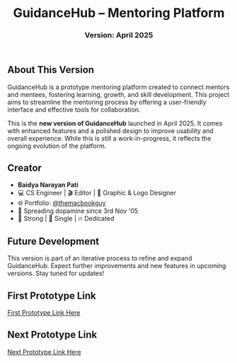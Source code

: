<!DOCTYPE html>
<html lang="en">
<head>
</head>
<body>
  <header>
    <h1>GuidanceHub – Mentoring Platform</h1>
    <h3>Version: April 2025</h3>
  </header>
  
  <section>
    <h2>About This Version</h2>
    <p>
      GuidanceHub is a prototype mentoring platform created to connect mentors and mentees,
      fostering learning, growth, and skill development. This project aims to streamline
      the mentoring process by offering a user-friendly interface and effective tools for
      collaboration.
    </p>
    <p>
      This is the <strong>new version of GuidanceHub</strong> launched in April 2025. It comes with
      enhanced features and a polished design to improve usability and overall experience. 
      While this is still a work-in-progress, it reflects the ongoing evolution of the platform.
    </p>
  </section>

  <section>
    <h2>Creator</h2>
    <ul>
      <li><strong>Baidya Narayan Pati</strong></li>
      <li>💻 CS Engineer | 🎬 Editor | 🎨 Graphic & Logo Designer</li>
      <li>🌐 Portfolio: <a href="https://bento.me/themacbookguy" target="_blank">@themacbookguy</a></li>
      <li>💫 Spreading dopamine since 3rd Nov '05</li>
      <li>💪 Strong | 💙 Single | 🔥 Dedicated</li>
    </ul>
  </section>

  <section>
    <h2>Future Development</h2>
    <p>
      This version is part of an iterative process to refine and expand GuidanceHub. 
      Expect further improvements and new features in upcoming versions. Stay tuned for updates!
    </p>
  </section>

 <section>
    <h2>First Prototype Link</h2>
    <p>
      <a href="https://github.com/bnpati/GuidanceHub-pre" target="_blank">First Prototype Link Here</a>
    </p>
  </section>

  <section>
    <h2>Next Prototype Link</h2>
    <p>
      <a href="[Next Prototype Link]" target="_blank">Next Prototype Link Here</a>
    </p>
  </section>
</body>
</html>
